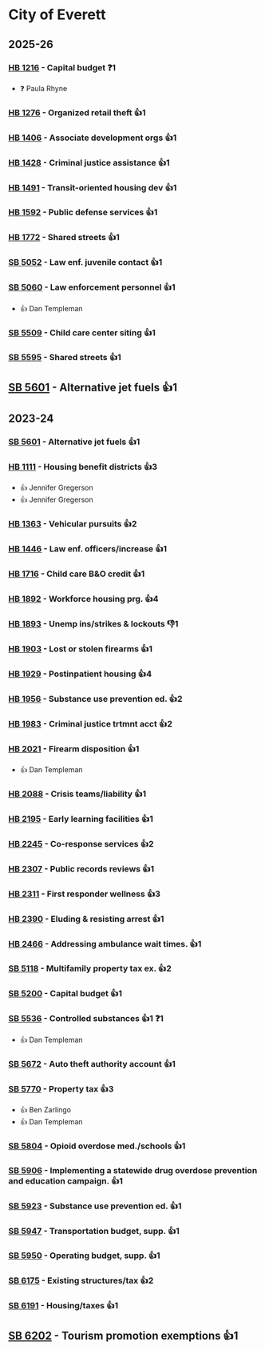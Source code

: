 # City of Everett
## 2025-26

### [HB 1216](/bill/2025-26/hb/1216/) - Capital budget   ❓1
* ❓ Paula Rhyne

### [HB 1276](/bill/2025-26/hb/1276/) - Organized retail theft 👍1  

### [HB 1406](/bill/2025-26/hb/1406/) - Associate development orgs 👍1  

### [HB 1428](/bill/2025-26/hb/1428/) - Criminal justice assistance 👍1  

### [HB 1491](/bill/2025-26/hb/1491/) - Transit-oriented housing dev 👍1  

### [HB 1592](/bill/2025-26/hb/1592/) - Public defense services 👍1  

### [HB 1772](/bill/2025-26/hb/1772/) - Shared streets 👍1  

### [SB 5052](/bill/2025-26/sb/5052/) - Law enf. juvenile contact 👍1  

### [SB 5060](/bill/2025-26/sb/5060/) - Law enforcement personnel 👍1  
* 👍 Dan Templeman

### [SB 5509](/bill/2025-26/sb/5509/) - Child care center siting 👍1  

### [SB 5595](/bill/2025-26/sb/5595/) - Shared streets 👍1  

## [SB 5601](/bill/2025-26/sb/5601/) - Alternative jet fuels 👍1  

## 2023-24

### [SB 5601](/bill/2023-24/sb/5601/) - Alternative jet fuels 👍1  

### [HB 1111](/bill/2023-24/hb/1111/) - Housing benefit districts 👍3  
* 👍 Jennifer Gregerson
* 👍 Jennifer Gregerson

### [HB 1363](/bill/2023-24/hb/1363/) - Vehicular pursuits 👍2  

### [HB 1446](/bill/2023-24/hb/1446/) - Law enf. officers/increase 👍1  

### [HB 1716](/bill/2023-24/hb/1716/) - Child care B&O credit 👍1  

### [HB 1892](/bill/2023-24/hb/1892/) - Workforce housing prg. 👍4  

### [HB 1893](/bill/2023-24/hb/1893/) - Unemp ins/strikes & lockouts  👎1 

### [HB 1903](/bill/2023-24/hb/1903/) - Lost or stolen firearms 👍1  

### [HB 1929](/bill/2023-24/hb/1929/) - Postinpatient housing 👍4  

### [HB 1956](/bill/2023-24/hb/1956/) - Substance use prevention ed. 👍2  

### [HB 1983](/bill/2023-24/hb/1983/) - Criminal justice trtmnt acct 👍2  

### [HB 2021](/bill/2023-24/hb/2021/) - Firearm disposition 👍1  
* 👍 Dan Templeman

### [HB 2088](/bill/2023-24/hb/2088/) - Crisis teams/liability 👍1  

### [HB 2195](/bill/2023-24/hb/2195/) - Early learning facilities 👍1  

### [HB 2245](/bill/2023-24/hb/2245/) - Co-response services 👍2  

### [HB 2307](/bill/2023-24/hb/2307/) - Public records reviews 👍1  

### [HB 2311](/bill/2023-24/hb/2311/) - First responder wellness 👍3  

### [HB 2390](/bill/2023-24/hb/2390/) - Eluding & resisting arrest 👍1  

### [HB 2466](/bill/2023-24/hb/2466/) - Addressing ambulance wait times. 👍1  

### [SB 5118](/bill/2023-24/sb/5118/) - Multifamily property tax ex. 👍2  

### [SB 5200](/bill/2023-24/sb/5200/) - Capital budget 👍1  

### [SB 5536](/bill/2023-24/sb/5536/) - Controlled substances 👍1  ❓1
* 👍 Dan Templeman

### [SB 5672](/bill/2023-24/sb/5672/) - Auto theft authority account 👍1  

### [SB 5770](/bill/2023-24/sb/5770/) - Property tax 👍3  
* 👍 Ben Zarlingo
* 👍 Dan Templeman

### [SB 5804](/bill/2023-24/sb/5804/) - Opioid overdose med./schools 👍1  

### [SB 5906](/bill/2023-24/sb/5906/) - Implementing a statewide drug overdose prevention and education campaign. 👍1  

### [SB 5923](/bill/2023-24/sb/5923/) - Substance use prevention ed. 👍1  

### [SB 5947](/bill/2023-24/sb/5947/) - Transportation budget, supp. 👍1  

### [SB 5950](/bill/2023-24/sb/5950/) - Operating budget, supp. 👍1  

### [SB 6175](/bill/2023-24/sb/6175/) - Existing structures/tax 👍2  

### [SB 6191](/bill/2023-24/sb/6191/) - Housing/taxes 👍1  

## [SB 6202](/bill/2023-24/sb/6202/) - Tourism promotion exemptions 👍1  
